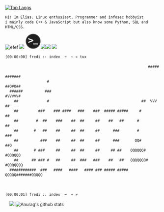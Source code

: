 [![Top Langs](https://github-readme-stats.vercel.app/api/top-langs/?username=oveeauki&hide=php,html&layout=compact)](https://github.com/oveeauki)

```
Hi! Im Elias. Linux enthusiast, Programmer and infosec hobbyist
i mainly code C++ & JavaScript but also know some Python, SQL and HTML/CSS.                                              
```
![efef](https://i.ibb.co/qNrjr3N/oveeauki.png)
<img src="https://cdn.discordapp.com/attachments/667446707826458654/787737963248746526/cpp.png" width="50"> <img src="https://raw.githubusercontent.com/github/explore/80688e429a7d4ef2fca1e82350fe8e3517d3494d/topics/terminal/terminal.png" width="50"><img src="https://i.ibb.co/Hq3M5ft/zap.png" width=45><img href="https://www.google.fi"
src="https://camo.githubusercontent.com/a0749e18786e64dcf16e7fc424fb029de5cebadc/68747470733a2f2f63646e2e6a7364656c6976722e6e65742f6e706d2f73696d706c652d69636f6e734076332f69636f6e732f646973636f72642e737667" width=45> ![](https://komarev.com/ghpvc/?username=oveeauki&style=flat-square)⠀⠀⠀⠀⠀⠀⠀⠀⠀⠀⠀⠀⠀⠀⠀⠀⠀⠀⠀⠀⠀⠀⠀⠀⠀⠀⠀⠀⠀⠀⠀
```
[00:00:00] fredi :: index  ➜  ~ » tux

                                                                 #####
                                                                #######
                   #                                            ##O#O##
  ######          ###                                           #VVVVV#
    ##             #                                          ##  VVV  ##
    ##         ###    ### ####   ###    ###  ##### #####     #          ##
    ##        #  ##    ###    ##  ##     ##    ##   ##      #            ##
    ##       #   ##    ##     ##  ##     ##      ###        #            ###
    ##          ###    ##     ##  ##     ##      ###       QQ#           ##Q
    ##       # ###     ##     ##  ##     ##     ## ##    QQQQQQ#       #QQQQQQ
    ##      ## ### #   ##     ##  ###   ###    ##   ##   QQQQQQQ#     #QQQQQQQ
  ############  ###   ####   ####   #### ### ##### #####   QQQQQ#######QQQQQ



[00:00:01] fredi :: index  ➜  ~ » 
```
⠀
<img src="https://thumbs.gfycat.com/ZigzagPiercingAphid-size_restricted.gif" width="323"> ![Anurag's github stats](https://github-readme-stats.vercel.app/api?username=oveeauki&show_icons=true&theme=radical&card_width=4)
